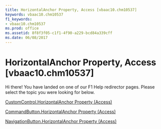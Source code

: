 ```yaml
---
title: HorizontalAnchor Property, Access [vbaac10.chm10537]
keywords: vbaac10.chm10537
f1_keywords:
- vbaac10.chm10537
ms.prod: office
ms.assetid: 8f8f3f05-c1f1-4f90-a229-bcd84a339cff
ms.date: 06/08/2017
---
```



# HorizontalAnchor Property, Access [vbaac10.chm10537]

Hi there! You have landed on one of our F1 Help redirector pages. Please select the topic you were looking for below.

[CustomControl.HorizontalAnchor Property (Access)](http://msdn.microsoft.com/library/1ccbf207-3b60-d7e7-dd69-355c2e3a1a60%28Office.15%29.aspx)

[CommandButton.HorizontalAnchor Property (Access)](http://msdn.microsoft.com/library/3b16ed18-a83d-df6e-5f14-6edbd25e9490%28Office.15%29.aspx)

[NavigationButton.HorizontalAnchor Property (Access)](http://msdn.microsoft.com/library/a68f440f-99fd-54f1-bcc0-e06502ac2dbc%28Office.15%29.aspx)

